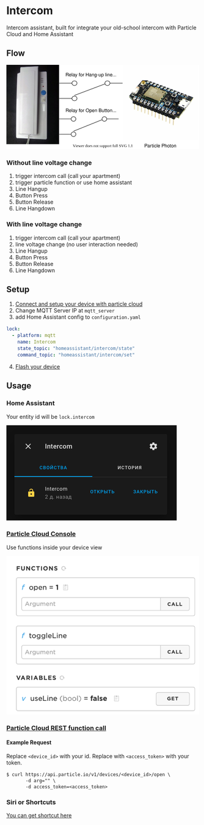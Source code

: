 # Intercom

Intercom assistant, built for integrate your old-school intercom with Particle Cloud and Home Assistant

## Flow

![Diagram](./images/diagram.svg)

### Without line voltage change

1. trigger intercom call (call your apartment)
2. trigger particle function or use home assistant
3. Line Hangup
4. Button Press
5. Button Release
6. Line Hangdown

### With line voltage change

1. trigger intercom call (call your apartment)
2. line voltage change (no user interaction needed)
3. Line Hangup
4. Button Press
5. Button Release
6. Line Hangdown

## Setup

1. [Connect and setup your device with particle cloud](https://setup.particle.io/)
2. Change MQTT Server IP at `mqtt_server`
3. add Home Assistant config to `configuration.yaml`

```yaml
lock:
  - platform: mqtt
    name: Intercom
    state_topic: "homeassistant/intercom/state"
    command_topic: "homeassistant/intercom/set"
```

4. [Flash your device](https://docs.particle.io/tutorials/developer-tools/workbench/#cloud-build-and-flash)

## Usage

### Home Assistant

Your entity id will be `lock.intercom`

![Home Assistant Object](./images/homeassistant.png)

### [Particle Cloud Console](https://console.particle.io/devices)

Use functions inside your device view

![Particle Cloud Console Functions](./images/particle_functions.png)

### [Particle Cloud REST function call](https://docs.particle.io/reference/api/)

#### Example Request

Replace `<device_id>` with your id.
Replace with `<access_token>` with your token.

```console
$ curl https://api.particle.io/v1/devices/<device_id>/open \
       -d arg="" \
       -d access_token=<access_token>
```

### Siri or Shortcuts

[You can get shortcut here](https://www.icloud.com/shortcuts/ebc8767c61c3402483421795c2679d4e)
